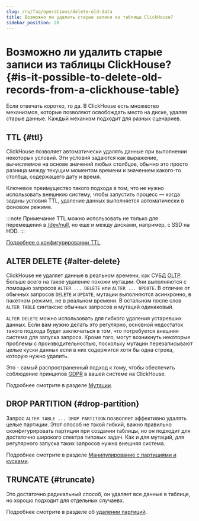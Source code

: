 ```yaml
---
slug: /ru/faq/operations/delete-old-data
title: Возможно ли удалить старые записи из таблицы ClickHouse?
sidebar_position: 20
---
```


# Возможно ли удалить старые записи из таблицы ClickHouse? {#is-it-possible-to-delete-old-records-from-a-clickhouse-table}

Если отвечать коротко, то да. В ClickHouse есть множество механизмов, которые позволяют освобождать место на диске, удаляя старые данные. Каждый механизм подходит для разных сценариев.

## TTL {#ttl}

ClickHouse позволяет автоматически удалять данные при выполнении некоторых условий. Эти условия задаются как выражение, вычисляемое на основе значений любых столбцов, обычно это просто разница между текущим моментом времени и значением какого-то столбца, содержащего дату и время.

Ключевое преимущество такого подхода в том, что не нужно использовать внешнюю систему, чтобы запустить процесс — когда заданы условия TTL, удаление данных выполняется автоматически в фоновом режиме.

:::note Примечание
TTL можно использовать не только для перемещения в [/dev/null](https://en.wikipedia.org/wiki/Null_device), но еще и между дисками, например, с SSD на HDD.
:::

[Подробнее о конфигурировании TTL](../../engines/table-engines/mergetree-family/mergetree.md#table_engine-mergetree-ttl).

## ALTER DELETE {#alter-delete}

ClickHouse не удаляет данные в реальном времени, как СУБД [OLTP](https://en.wikipedia.org/wiki/Online_transaction_processing). Больше всего на такое удаление похожи мутации. Они выполняются с помощью запросов `ALTER ... DELETE` или `ALTER ... UPDATE`. В отличие от обычных запросов `DELETE` и `UPDATE`, мутации выполняются асинхронно, в пакетном режиме, не в реальном времени. В остальном после слов `ALTER TABLE` синтаксис обычных запросов и мутаций одинаковый.

`ALTER DELETE` можно использовать для гибкого удаления устаревших данных. Если вам нужно делать это регулярно, основной недостаток такого подхода будет заключаться в том, что потребуется внешняя система для запуска запроса. Кроме того, могут возникнуть некоторые проблемы с производительностью, поскольку мутации перезаписывают целые куски данных если в них содержится хотя бы одна строка, которую нужно удалить.

Это - самый распространенный подход к тому, чтобы обеспечить соблюдение принципов [GDPR](https://gdpr-info.eu) в вашей системе на ClickHouse.

Подробнее смотрите в разделе [Мутации](../../sql-reference/statements/alter/index.md#alter-mutations).

## DROP PARTITION {#drop-partition}

Запрос `ALTER TABLE ... DROP PARTITION` позволяет эффективно удалять целые партиции. Этот способ не такой гибкий, важно правильно сконфигурировать партиции при создании таблицы, но он подходит для достаточно широкого спектра типовых задач. Как и для мутаций, для регулярного запуска таких запросов нужна внешняя система.

Подробнее смотрите в разделе [Манипулирование с партициями и кусками](../../sql-reference/statements/alter/partition.md#alter_drop-partition).

## TRUNCATE {#truncate}

Это достаточно радикальный способ, он удаляет все данные в таблице, но хорошо подходит для отдельных случаевх.

Подробнее смотрите в разделе об [удалении партиций](../../sql-reference/statements/alter/partition.md#alter_drop-partition).
